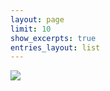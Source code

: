 ```yaml
---
layout: page
limit: 10
show_excerpts: true
entries_layout: list
---
```


<img class="tirinha-home" src="http://ddigrazia.github.io/sofressor/assets/images/sofressor.jpeg">
